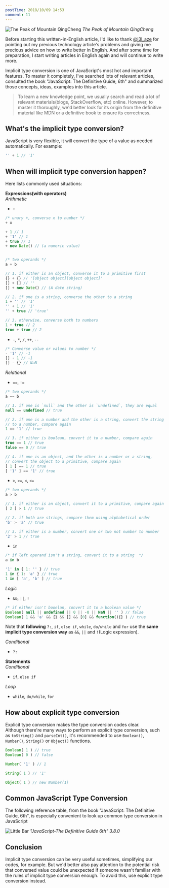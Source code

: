 ```yaml
---
postTime: 2018/10/09 14:53
comment: 11
---
```


![The Peak of Mountain QingCheng](https://terry-su.github.io/BlogCDN/images/photo/qing-cheng-shan.jpg)
*The Peak of Mountain QingCheng*

Before starting this written-in-English article, I'd like to thank   [@l3l_aze](https://www.reddit.com/user/l3l_aze) for pointing out my previous technology article's problems and giving me precious advice on how to write better in English. And after some time for preparation, I start writing articles in English again and will continue to write more.

Implicit type conversion is one of JavaScript's most hot and important features. To master it completely, I've searched lots of relevant articles, consulted the book "JavaScript: The Definitive Guide, 6th" and summarized those concepts, ideas, examples into this article.

> To learn a new knowledge point, we usually search and read a lot of relevant materials(blogs, StackOverflow, etc) online. However, to master it thoroughly, we'd better look for its origin from the definitive material like MDN or a definitive book to ensure its correctness.


## What's the implicit type conversion? 
JavaScript is very flexible, it will convert the type of a value as needed automatically.
For example:
```js
'' + 1 // '1'
```


## When will implicit type conversion happen?
Here lists commonly used situations:

**Expressions(with operators)**  
*Arithmetic*  
* `+`

```js
/* unary +, converse x to number */
+ x

+ 1 // 1
+ '1' // 1
+ true // 1
+ new Date() // (a numeric value)


/* two operands */
a + b

// 1. if either is an object, converse it to a primitive first
{} + {} // '[object object][object object]'
[] + [] // ''
[] + new Date() // (A date string)

// 2. if one is a string, converse the other to a string
1 + '' // '1'
'' + 1 // '1'
'' + true // 'true'

// 3. otherwise, converse both to numbers
1 + true // 2
true + true // 2
```

* `-`, `*`, `/`, `++`, `--`

```js
/* Converse value or values to number */
- '1' // -1
[] - 1 // -1
[] - {} // NaN
```


*Relational*
* `==`, `!=`

```js
/* two operands */
a == b

// 1. if one is `null` and the other is `undefined`, they are equal
null == undefined // true

// 2. if one is a number and the other is a string, convert the string
// to a number, compare again
1 == '1' // true

// 3. if either is boolean, convert it to a number, compare again
true == 1 // true
false == 0 // true

// 4. if one is an object, and the other is a number or a string, 
// convert the object to a primitive, compare again
[ 1 ] == 1 // true
[ '1' ] == '1' // true
```

* `>`, `>=`, `<`, `<=`

```js
/* two operands */
a > b

// 1. if either is an object, convert it to a primitive, compare again
[ 2 ] > 1 // true

// 2. if both are strings, compare them using alphabetical order
'b' > 'a' // true

// 3. if either is a number, convert one or two not number to number
'2' > 1 // true
```

* `in`

```js
/* if left operand isn't a string, convert it to a string  */
a in b

'1' in { 1: '' } // true
1 in { 1: 'a' } // true
1 in [ 'a', 'b' ] // true
```


*Logic*  
* `&&`, `||`, `!`

```js
/* if either isn't booelan, convert it to a boolean value */
Boolean( null || undefined || 0 || -0 || NaN || '' ) // false
Boolean( 1 && 'a' && {} && [] && [0] && function(){} ) // true
```

Note that **following** `?:`, `if`, `else if`, `while`, `do/while` and `for` use the **same implicit type conversion way** as `&&`, `||` and `!`(Logic expression).

*Conditional*
* `?:`


**Statements**  
*Conditional*  
* `if`, `else if`

*Loop*
* `while`, `do/while`, `for`







## How about explicit type conversion
Explicit type conversion makes the type conversion codes clear.   
Although there're many ways to perform an explicit type conversion, such as `toString()` and `parseInt()`, it's recommended to use `Boolean()`, `Number()`, `String()` or `Object()` functions.

```js
Boolean( 1 ) // true
Boolean( 0 ) // false

Number( '1' ) // 1

String( 1 ) // '1'

Object( 1 ) // new Number(1)
```


## Common JavaScript Type Conversion
The following reference table, from the book "JavaScript: The Definitive Guide, 6th", is especially convenient to look up common type conversion in JavaScript

![Little Bar](https://terry-su.github.io/BlogCDN/images/javascript-type-conversion.png)
*"JavaScript-The Definitive Guide 6th" 3.8.0*



## Conclusion
Implicit type conversion can be very useful sometimes, simplifying our codes, for example. But we'd better also pay attention to the potential risk that conversed value could be unexpected if someone wasn't familiar with the rules of implicit type conversion enough. To avoid this, use explicit type conversion instead.